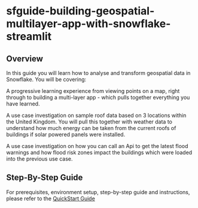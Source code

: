 # sfguide-building-geospatial-multilayer-app-with-snowflake-streamlit


## Overview
In this guide you will learn how to analyse and transform geospatial data in Snowflake. You will be covering:

A progressive learning experience from viewing points on a map, right through to building a multi-layer app - which pulls together everything you have learned.

A use case investigation on sample roof data based on 3 locations within the United Kingdom. You will pull this together with weather data to understand how much energy can be taken from the current roofs of buildings if solar powered panels were installed.

A use case investigation on how you can call an Api to get the latest flood warnings and how flood risk zones impact the buildings which were loaded into the previous use case.

## Step-By-Step Guide

For prerequisites, environment setup, step-by-step guide and instructions, please refer to the [QuickStart Guide](https://quickstarts.snowflake.com/guide/etting-started-with-analysing-geospatial-location-data)
